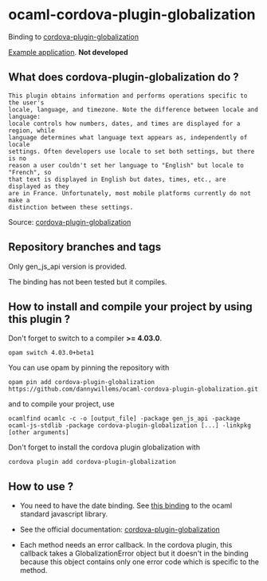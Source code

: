 # ocaml-cordova-plugin-globalization

Binding to
[cordova-plugin-globalization](https://github.com/apache/cordova-plugin-globalization)

[Example
application](https://github.com/dannywillems/ocaml-cordova-plugin-globalization-example).
**Not developed**

## What does cordova-plugin-globalization do ?

```
This plugin obtains information and performs operations specific to the user's
locale, language, and timezone. Note the difference between locale and language:
locale controls how numbers, dates, and times are displayed for a region, while
language determines what language text appears as, independently of locale
settings. Often developers use locale to set both settings, but there is no
reason a user couldn't set her language to "English" but locale to "French", so
that text is displayed in English but dates, times, etc., are displayed as they
are in France. Unfortunately, most mobile platforms currently do not make a
distinction between these settings.
```

Source: [cordova-plugin-globalization](https://github.com/apache/cordova-plugin-globalization)

## Repository branches and tags

Only gen_js_api version is provided.

The binding has not been tested but it compiles.

## How to install and compile your project by using this plugin ?

Don't forget to switch to a compiler **>= 4.03.0**.
```Shell
opam switch 4.03.0+beta1
```

You can use opam by pinning the repository with
```Shell
opam pin add cordova-plugin-globalization https://github.com/dannywillems/ocaml-cordova-plugin-globalization.git
```

and to compile your project, use
```Shell
ocamlfind ocamlc -c -o [output_file] -package gen_js_api -package ocaml-js-stdlib -package cordova-plugin-globalization [...] -linkpkg [other arguments]
```

Don't forget to install the cordova plugin globalization with
```Shell
cordova plugin add cordova-plugin-globalization
```

## How to use ?

* You need to have the date binding. See [this binding](https://github.com/dannywillems/ocaml-js-stdlib) to the ocaml standard javascript library.

* See the official documentation:
[cordova-plugin-globalization](https://github.com/apache/cordova-plugin-globalization)

* Each method needs an error callback. In the cordova plugin, this callback takes a GlobalizationError object but it doesn't in the binding because this object contains only one error code which is specific to the method.
